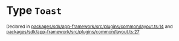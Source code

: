 # Type `Toast`
<sub>Declared in [packages/sdk/app-framework/src/plugins/common/layout.ts:14](https://github.com/dxos/dxos/blob/ee0bfefcb/packages/sdk/app-framework/src/plugins/common/layout.ts#L14) and [packages/sdk/app-framework/src/plugins/common/layout.ts:27](https://github.com/dxos/dxos/blob/ee0bfefcb/packages/sdk/app-framework/src/plugins/common/layout.ts#L27)</sub>







